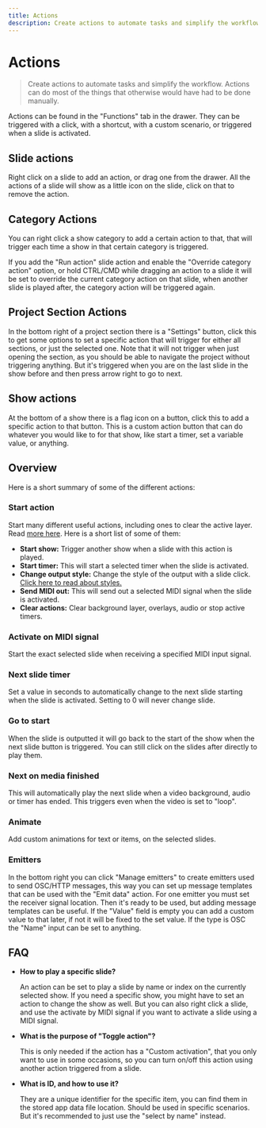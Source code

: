 ```yaml
---
title: Actions
description: Create actions to automate tasks and simplify the workflow. Actions can do most of the things that otherwise would have had to be done manually.
---
```


# Actions

> Create actions to automate tasks and simplify the workflow. Actions can do most of the things that otherwise would have had to be done manually.

Actions can be found in the "Functions" tab in the drawer. They can be triggered with a click, with a shortcut, with a custom scenario, or triggered when a slide is activated.

## Slide actions

Right click on a slide to add an action, or drag one from the drawer. All the actions of a slide will show as a little icon on the slide, click on that to remove the action.

## Category Actions

You can right click a show category to add a certain action to that, that will trigger each time a show in that certain category is triggered.

If you add the "Run action" slide action and enable the "Override category action" option, or hold CTRL/CMD while dragging an action to a slide it will be set to override the current category action on that slide, when another slide is played after, the category action will be triggered again.

## Project Section Actions

In the bottom right of a project section there is a "Settings" button, click this to get some options to set a specific action that will trigger for either all sections, or just the selected one. Note that it will not trigger when just opening the section, as you should be able to navigate the project without triggering anything. But it's triggered when you are on the last slide in the show before and then press arrow right to go to next.

## Show actions

At the bottom of a show there is a flag icon on a button, click this to add a specific action to that button. This is a custom action button that can do whatever you would like to for that show, like start a timer, set a variable value, or anything.

## Overview

Here is a short summary of some of the different actions:

### Start action

Start many different useful actions, including ones to clear the active layer. Read [more here](./functions#actions).
Here is a short list of some of them:

-   **Start show:** Trigger another show when a slide with this action is played.
-   **Start timer:** This will start a selected timer when the slide is activated.
-   **Change output style:** Change the style of the output with a slide click. [Click here to read about styles.](./styles)
-   **Send MIDI out:** This will send out a selected MIDI signal when the slide is activated.
-   **Clear actions:** Clear background layer, overlays, audio or stop active timers.

### Activate on MIDI signal

Start the exact selected slide when receiving a specified MIDI input signal.

### Next slide timer

Set a value in seconds to automatically change to the next slide starting when the slide is activated. Setting to 0 will never change slide.

### Go to start

When the slide is outputted it will go back to the start of the show when the next slide button is triggered. You can still click on the slides after directly to play them.

### Next on media finished

This will automatically play the next slide when a video background, audio or timer has ended. This triggers even when the video is set to "loop".

### Animate

Add custom animations for text or items, on the selected slides.

### Emitters

In the bottom right you can click "Manage emitters" to create emitters used to send OSC/HTTP messages, this way you can set up message templates that can be used with the "Emit data" action. For one emitter you must set the receiver signal location. Then it's ready to be used, but adding message templates can be useful. If the "Value" field is empty you can add a custom value to that later, if not it will be fixed to the set value. If the type is OSC the "Name" input can be set to anything.

## FAQ

-   **How to play a specific slide?**

    An action can be set to play a slide by name or index on the currently selected show. If you need a specific show, you might have to set an action to change the show as well. But you can also right click a slide, and use the activate by MIDI signal if you want to activate a slide using a MIDI signal.

-   **What is the purpose of "Toggle action"?**

    This is only needed if the action has a "Custom activation", that you only want to use in some occasions, so you can turn on/off this action using another action triggered from a slide.

-   **What is ID, and how to use it?**

    They are a unique identifier for the specific item, you can find them in the stored app data file location. Should be used in specific scenarios. But it's recommended to just use the "select by name" instead.
